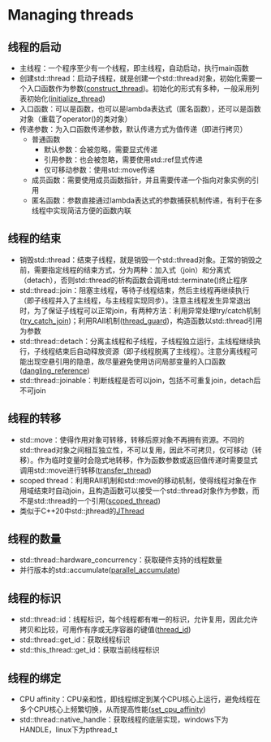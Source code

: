 # Managing threads

## 线程的启动
- 主线程：一个程序至少有一个线程，即主线程，自动启动，执行main函数
- 创建std::thread：启动子线程，就是创建一个std::thread对象，初始化需要一个入口函数作为参数([construct_thread](../src/managing_threads/construct_thread.cpp))。初始化的形式有多种，一般采用列表初始化([initialize_thread](../src/managing_threads/initialize_thread.cpp))
- 入口函数：可以是函数，也可以是lambda表达式（匿名函数），还可以是函数对象（重载了operator()的类对象）
- 传递参数：为入口函数传递参数，默认传递方式为值传递（即进行拷贝）
  - 普通函数
    - 默认参数：会被忽略，需要显式传递
    - 引用参数：也会被忽略，需要使用std::ref显式传递
    - 仅可移动参数：使用std::move传递
  - 成员函数：需要使用成员函数指针，并且需要传递一个指向对象实例的引用
  - 匿名函数：参数直接通过lambda表达式的参数捕获机制传递，有利于在多线程中实现简洁方便的函数内联

## 线程的结束
- 销毁std::thread：结束子线程，就是销毁一个std::thread对象。正常的销毁之前，需要指定线程的结束方式，分为两种：加入式（join）和分离式（detach），否则std::thread的析构函数会调用std::terminate()终止程序
- std:\:thread\::join：阻塞主线程，等待子线程结束，然后主线程再继续执行（即子线程并入了主线程，与主线程实现同步）。注意主线程发生异常退出时，为了保证子线程可以正常join，有两种方法：利用异常处理try/catch机制([try_catch_join](../src/managing_threads/try_catch_join.cpp))；利用RAII机制([thread_guard](../src/managing_threads/thread_guard.cpp))，构造函数以std::thread引用为参数
- std:\:thread\::detach：分离主线程和子线程，子线程独立运行，主线程继续执行，子线程结束后自动释放资源（即子线程脱离了主线程）。注意分离线程可能出现空悬引用的隐患，故尽量避免使用访问局部变量的入口函数([dangling_reference](../src/managing_threads/dangling_reference.cpp))
- std:\:thread\::joinable：判断线程是否可以join，包括不可重复join，detach后不可join

## 线程的转移
- std::move：使得作用对象可转移，转移后原对象不再拥有资源。不同的std::thread对象之间相互独立性，不可以复用，因此不可拷贝，仅可移动（转移）。作为临时变量时会隐式地转移，作为函数参数或返回值传递时需要显式调用std::move进行转移([transfer_thread](../src/managing_threads/transfer_thread.cpp))
- scoped thread：利用RAII机制和std::move的移动机制，使得线程对象在作用域结束时自动join，且构造函数可以接受一个std::thread对象作为参数，而不是std::thread的一个引用([scoped_thread](../src/managing_threads/scoped_thread.cpp))
- 类似于C++20中std::jthread的[JThread](../src/managing_threads/JThread.cpp)

## 线程的数量
- std:\:thread\::hardware_concurrency：获取硬件支持的线程数量
- 并行版本的std::accumulate([parallel_accumulate](../src/managing_threads/parallel_accumulate.cpp))

## 线程的标识
- std:\:thread\::id：线程标识，每个线程都有唯一的标识，允许复用，因此允许拷贝和比较，可用作有序或无序容器的键值([thread_id](../src/managing_threads/thread_id.cpp))
- std:\:thread\::get_id：获取线程标识
- std::this_thread::get_id：获取当前线程标识

## 线程的绑定
- CPU affinity：CPU亲和性，即线程绑定到某个CPU核心上运行，避免线程在多个CPU核心上频繁切换，从而提高性能([set_cpu_affinity](../src/managing_threads/set_cpu_affinity.cpp))
- std:\:thread\::native_handle：获取线程的底层实现，windows下为HANDLE，linux下为pthread_t